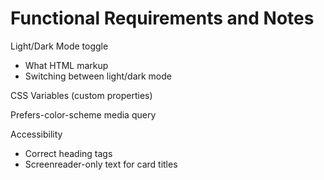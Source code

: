 # Functional Requirements and Notes

Light/Dark Mode toggle
- What HTML markup
- Switching between light/dark mode

CSS Variables (custom properties)

Prefers-color-scheme media query

Accessibility
- Correct heading tags
- Screenreader-only text for card titles
